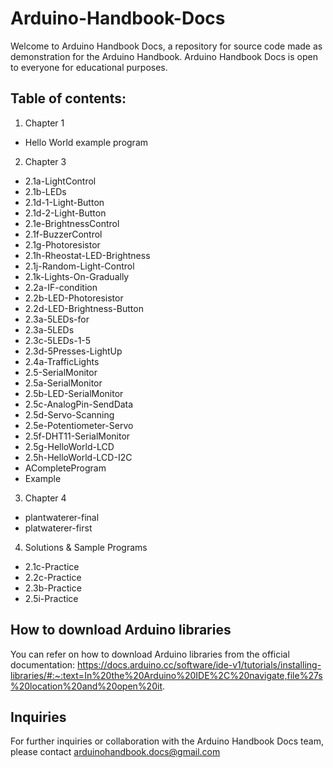 # Arduino-Handbook-Docs
Welcome to Arduino Handbook Docs, a repository for source code made as demonstration for the Arduino Handbook. Arduino Handbook Docs is open to everyone for educational purposes. 

## Table of contents:
1. Chapter 1
  * Hello World example program
2. Chapter 3
  * 2.1a-LightControl
  * 2.1b-LEDs
  * 2.1d-1-Light-Button
  * 2.1d-2-Light-Button
  * 2.1e-BrightnessControl
  * 2.1f-BuzzerControl
  * 2.1g-Photoresistor
  * 2.1h-Rheostat-LED-Brightness
  * 2.1j-Random-Light-Control
  * 2.1k-Lights-On-Gradually <br/>
  * 2.2a-IF-condition
  * 2.2b-LED-Photoresistor
  * 2.2d-LED-Brightness-Button <br/>
  * 2.3a-5LEDs-for
  * 2.3a-5LEDs
  * 2.3c-5LEDs-1-5
  * 2.3d-5Presses-LightUp <br/>
  * 2.4a-TrafficLights <br/>
  * 2.5-SerialMonitor
  * 2.5a-SerialMonitor
  * 2.5b-LED-SerialMonitor
  * 2.5c-AnalogPin-SendData
  * 2.5d-Servo-Scanning
  * 2.5e-Potentiometer-Servo
  * 2.5f-DHT11-SerialMonitor
  * 2.5g-HelloWorld-LCD
  * 2.5h-HelloWorld-LCD-I2C <br/>
  * ACompleteProgram
  * Example
3. Chapter 4
  * plantwaterer-final
  * platwaterer-first
4. Solutions & Sample Programs
  * 2.1c-Practice
  * 2.2c-Practice
  * 2.3b-Practice
  * 2.5i-Practice
## How to download Arduino libraries
You can refer on how to download Arduino libraries from the official documentation: https://docs.arduino.cc/software/ide-v1/tutorials/installing-libraries/#:~:text=In%20the%20Arduino%20IDE%2C%20navigate,file%27s%20location%20and%20open%20it.
## Inquiries
For further inquiries or collaboration with the Arduino Handbook Docs team, please contact arduinohandbook.docs@gmail.com
